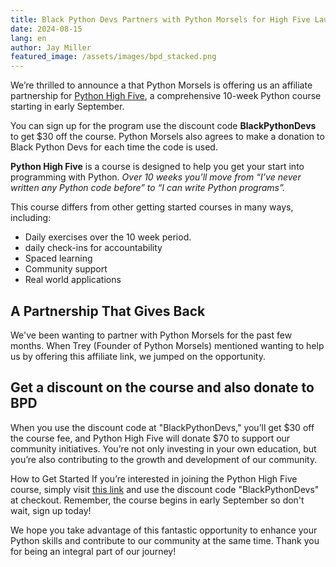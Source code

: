 ```yaml
---
title: Black Python Devs Partners with Python Morsels for High Five Launch
date: 2024-08-15
lang: en
author: Jay Miller
featured_image: /assets/images/bpd_stacked.png
---
```


We’re thrilled to announce a that Python Morsels is offering us an affiliate partnership for [Python High Five](https://www.pythonmorsels.com/high-five/), a comprehensive 10-week Python course starting in early September.

You can sign up for the program use the discount code **BlackPythonDevs** to get $30 off the course. Python Morsels also agrees to make a donation to Black Python Devs for each time the code is used.

**Python High Five** is a course is designed to help you get your start into programming with Python. _Over 10 weeks you’ll move from “I’ve never written any Python code before” to “I can write Python programs”._

This course differs from other getting started courses in many ways, including:

- Daily exercises over the 10 week period.
- daily check-ins for accountability
- Spaced learning
- Community support
- Real world applications

## A Partnership That Gives Back

We've been wanting to partner with Python Morsels for the past few months. When Trey (Founder of Python Morsels) mentioned wanting to help us by offering this affiliate link, we jumped on the opportunity.

## Get a discount on the course and also donate to BPD

When you use the discount code at "BlackPythonDevs," you’ll get $30 off the course fee, and Python High Five will donate $70 to support our community initiatives. You’re not only investing in your own education, but you’re also contributing to the growth and development of our community.

How to Get Started
If you’re interested in joining the Python High Five course, simply visit [this link](https://www.pythonmorsels.com/high-five/) and use the discount code "BlackPythonDevs" at checkout. Remember, the course begins in early September so don't wait, sign up today!

We hope you take advantage of this fantastic opportunity to enhance your Python skills and contribute to our community at the same time. Thank you for being an integral part of our journey!
